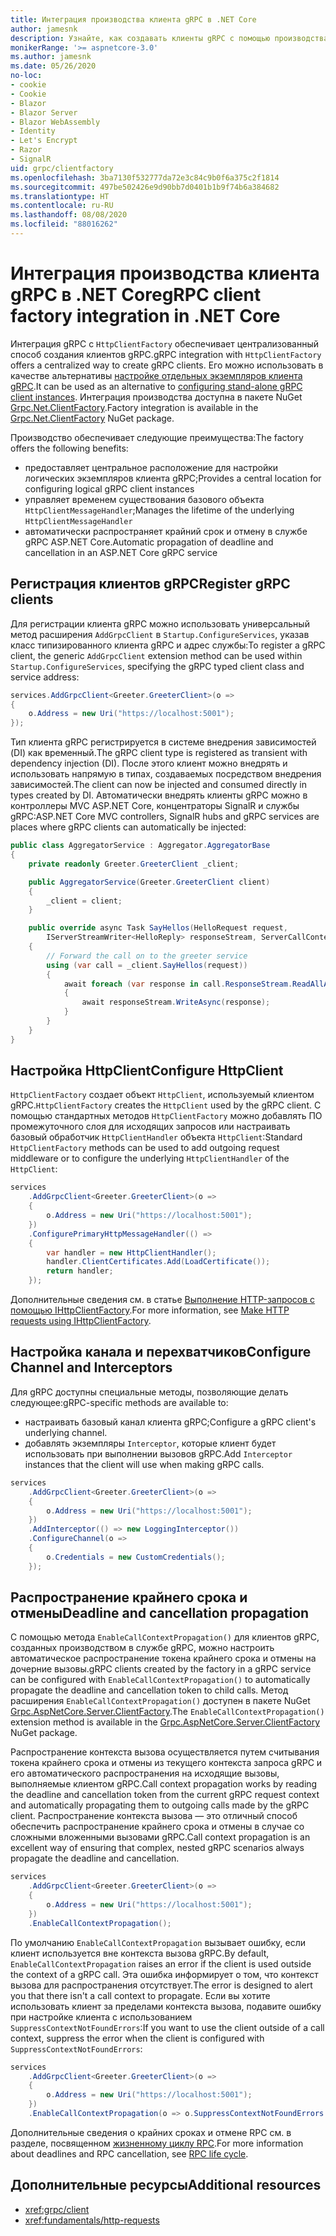 ```yaml
---
title: Интеграция производства клиента gRPC в .NET Core
author: jamesnk
description: Узнайте, как создавать клиенты gRPC с помощью производства клиента.
monikerRange: '>= aspnetcore-3.0'
ms.author: jamesnk
ms.date: 05/26/2020
no-loc:
- cookie
- Cookie
- Blazor
- Blazor Server
- Blazor WebAssembly
- Identity
- Let's Encrypt
- Razor
- SignalR
uid: grpc/clientfactory
ms.openlocfilehash: 3ba7130f532777da72e3c84c9b0f6a375c2f1814
ms.sourcegitcommit: 497be502426e9d90bb7d0401b1b9f74b6a384682
ms.translationtype: HT
ms.contentlocale: ru-RU
ms.lasthandoff: 08/08/2020
ms.locfileid: "88016262"
---
```

# <a name="grpc-client-factory-integration-in-net-core"></a><span data-ttu-id="115b4-103">Интеграция производства клиента gRPC в .NET Core</span><span class="sxs-lookup"><span data-stu-id="115b4-103">gRPC client factory integration in .NET Core</span></span>

<span data-ttu-id="115b4-104">Интеграция gRPC с `HttpClientFactory` обеспечивает централизованный способ создания клиентов gRPC.</span><span class="sxs-lookup"><span data-stu-id="115b4-104">gRPC integration with `HttpClientFactory` offers a centralized way to create gRPC clients.</span></span> <span data-ttu-id="115b4-105">Его можно использовать в качестве альтернативы [настройке отдельных экземпляров клиента gRPC](xref:grpc/client).</span><span class="sxs-lookup"><span data-stu-id="115b4-105">It can be used as an alternative to [configuring stand-alone gRPC client instances](xref:grpc/client).</span></span> <span data-ttu-id="115b4-106">Интеграция производства доступна в пакете NuGet [Grpc.Net.ClientFactory](https://www.nuget.org/packages/Grpc.Net.ClientFactory).</span><span class="sxs-lookup"><span data-stu-id="115b4-106">Factory integration is available in the [Grpc.Net.ClientFactory](https://www.nuget.org/packages/Grpc.Net.ClientFactory) NuGet package.</span></span>

<span data-ttu-id="115b4-107">Производство обеспечивает следующие преимущества:</span><span class="sxs-lookup"><span data-stu-id="115b4-107">The factory offers the following benefits:</span></span>

* <span data-ttu-id="115b4-108">предоставляет центральное расположение для настройки логических экземпляров клиента gRPC;</span><span class="sxs-lookup"><span data-stu-id="115b4-108">Provides a central location for configuring logical gRPC client instances</span></span>
* <span data-ttu-id="115b4-109">управляет временем существования базового объекта `HttpClientMessageHandler`;</span><span class="sxs-lookup"><span data-stu-id="115b4-109">Manages the lifetime of the underlying `HttpClientMessageHandler`</span></span>
* <span data-ttu-id="115b4-110">автоматически распространяет крайний срок и отмену в службе gRPC ASP.NET Core.</span><span class="sxs-lookup"><span data-stu-id="115b4-110">Automatic propagation of deadline and cancellation in an ASP.NET Core gRPC service</span></span>

## <a name="register-grpc-clients"></a><span data-ttu-id="115b4-111">Регистрация клиентов gRPC</span><span class="sxs-lookup"><span data-stu-id="115b4-111">Register gRPC clients</span></span>

<span data-ttu-id="115b4-112">Для регистрации клиента gRPC можно использовать универсальный метод расширения `AddGrpcClient` в `Startup.ConfigureServices`, указав класс типизированного клиента gRPC и адрес службы:</span><span class="sxs-lookup"><span data-stu-id="115b4-112">To register a gRPC client, the generic `AddGrpcClient` extension method can be used within `Startup.ConfigureServices`, specifying the gRPC typed client class and service address:</span></span>

```csharp
services.AddGrpcClient<Greeter.GreeterClient>(o =>
{
    o.Address = new Uri("https://localhost:5001");
});
```

<span data-ttu-id="115b4-113">Тип клиента gRPC регистрируется в системе внедрения зависимостей (DI) как временный.</span><span class="sxs-lookup"><span data-stu-id="115b4-113">The gRPC client type is registered as transient with dependency injection (DI).</span></span> <span data-ttu-id="115b4-114">После этого клиент можно внедрять и использовать напрямую в типах, создаваемых посредством внедрения зависимостей.</span><span class="sxs-lookup"><span data-stu-id="115b4-114">The client can now be injected and consumed directly in types created by DI.</span></span> <span data-ttu-id="115b4-115">Автоматически внедрять клиенты gRPC можно в контроллеры MVC ASP.NET Core, концентраторы SignalR и службы gRPC:</span><span class="sxs-lookup"><span data-stu-id="115b4-115">ASP.NET Core MVC controllers, SignalR hubs and gRPC services are places where gRPC clients can automatically be injected:</span></span>

```csharp
public class AggregatorService : Aggregator.AggregatorBase
{
    private readonly Greeter.GreeterClient _client;

    public AggregatorService(Greeter.GreeterClient client)
    {
        _client = client;
    }

    public override async Task SayHellos(HelloRequest request,
        IServerStreamWriter<HelloReply> responseStream, ServerCallContext context)
    {
        // Forward the call on to the greeter service
        using (var call = _client.SayHellos(request))
        {
            await foreach (var response in call.ResponseStream.ReadAllAsync())
            {
                await responseStream.WriteAsync(response);
            }
        }
    }
}
```

## <a name="configure-httpclient"></a><span data-ttu-id="115b4-116">Настройка HttpClient</span><span class="sxs-lookup"><span data-stu-id="115b4-116">Configure HttpClient</span></span>

<span data-ttu-id="115b4-117">`HttpClientFactory` создает объект `HttpClient`, используемый клиентом gRPC.</span><span class="sxs-lookup"><span data-stu-id="115b4-117">`HttpClientFactory` creates the `HttpClient` used by the gRPC client.</span></span> <span data-ttu-id="115b4-118">С помощью стандартных методов `HttpClientFactory` можно добавлять ПО промежуточного слоя для исходящих запросов или настраивать базовый обработчик `HttpClientHandler` объекта `HttpClient`:</span><span class="sxs-lookup"><span data-stu-id="115b4-118">Standard `HttpClientFactory` methods can be used to add outgoing request middleware or to configure the underlying `HttpClientHandler` of the `HttpClient`:</span></span>

```csharp
services
    .AddGrpcClient<Greeter.GreeterClient>(o =>
    {
        o.Address = new Uri("https://localhost:5001");
    })
    .ConfigurePrimaryHttpMessageHandler(() =>
    {
        var handler = new HttpClientHandler();
        handler.ClientCertificates.Add(LoadCertificate());
        return handler;
    });
```

<span data-ttu-id="115b4-119">Дополнительные сведения см. в статье [Выполнение HTTP-запросов с помощью IHttpClientFactory](xref:fundamentals/http-requests).</span><span class="sxs-lookup"><span data-stu-id="115b4-119">For more information, see [Make HTTP requests using IHttpClientFactory](xref:fundamentals/http-requests).</span></span>

## <a name="configure-channel-and-interceptors"></a><span data-ttu-id="115b4-120">Настройка канала и перехватчиков</span><span class="sxs-lookup"><span data-stu-id="115b4-120">Configure Channel and Interceptors</span></span>

<span data-ttu-id="115b4-121">Для gRPC доступны специальные методы, позволяющие делать следующее:</span><span class="sxs-lookup"><span data-stu-id="115b4-121">gRPC-specific methods are available to:</span></span>

* <span data-ttu-id="115b4-122">настраивать базовый канал клиента gRPC;</span><span class="sxs-lookup"><span data-stu-id="115b4-122">Configure a gRPC client's underlying channel.</span></span>
* <span data-ttu-id="115b4-123">добавлять экземпляры `Interceptor`, которые клиент будет использовать при выполнении вызовов gRPC.</span><span class="sxs-lookup"><span data-stu-id="115b4-123">Add `Interceptor` instances that the client will use when making gRPC calls.</span></span>

```csharp
services
    .AddGrpcClient<Greeter.GreeterClient>(o =>
    {
        o.Address = new Uri("https://localhost:5001");
    })
    .AddInterceptor(() => new LoggingInterceptor())
    .ConfigureChannel(o =>
    {
        o.Credentials = new CustomCredentials();
    });
```

## <a name="deadline-and-cancellation-propagation"></a><span data-ttu-id="115b4-124">Распространение крайнего срока и отмены</span><span class="sxs-lookup"><span data-stu-id="115b4-124">Deadline and cancellation propagation</span></span>

<span data-ttu-id="115b4-125">С помощью метода `EnableCallContextPropagation()` для клиентов gRPC, созданных производством в службе gRPC, можно настроить автоматическое распространение токена крайнего срока и отмены на дочерние вызовы.</span><span class="sxs-lookup"><span data-stu-id="115b4-125">gRPC clients created by the factory in a gRPC service can be configured with `EnableCallContextPropagation()` to automatically propagate the deadline and cancellation token to child calls.</span></span> <span data-ttu-id="115b4-126">Метод расширения `EnableCallContextPropagation()` доступен в пакете NuGet [Grpc.AspNetCore.Server.ClientFactory](https://www.nuget.org/packages/Grpc.AspNetCore.Server.ClientFactory).</span><span class="sxs-lookup"><span data-stu-id="115b4-126">The `EnableCallContextPropagation()` extension method is available in the [Grpc.AspNetCore.Server.ClientFactory](https://www.nuget.org/packages/Grpc.AspNetCore.Server.ClientFactory) NuGet package.</span></span>

<span data-ttu-id="115b4-127">Распространение контекста вызова осуществляется путем считывания токена крайнего срока и отмены из текущего контекста запроса gRPC и его автоматического распространения на исходящие вызовы, выполняемые клиентом gRPC.</span><span class="sxs-lookup"><span data-stu-id="115b4-127">Call context propagation works by reading the deadline and cancellation token from the current gRPC request context and automatically propagating them to outgoing calls made by the gRPC client.</span></span> <span data-ttu-id="115b4-128">Распространение контекста вызова — это отличный способ обеспечить распространение крайнего срока и отмены в случае со сложными вложенными вызовами gRPC.</span><span class="sxs-lookup"><span data-stu-id="115b4-128">Call context propagation is an excellent way of ensuring that complex, nested gRPC scenarios always propagate the deadline and cancellation.</span></span>

```csharp
services
    .AddGrpcClient<Greeter.GreeterClient>(o =>
    {
        o.Address = new Uri("https://localhost:5001");
    })
    .EnableCallContextPropagation();
```

<span data-ttu-id="115b4-129">По умолчанию `EnableCallContextPropagation` вызывает ошибку, если клиент используется вне контекста вызова gRPC.</span><span class="sxs-lookup"><span data-stu-id="115b4-129">By default, `EnableCallContextPropagation` raises an error if the client is used outside the context of a gRPC call.</span></span> <span data-ttu-id="115b4-130">Эта ошибка информирует о том, что контекст вызова для распространения отсутствует.</span><span class="sxs-lookup"><span data-stu-id="115b4-130">The error is designed to alert you that there isn't a call context to propagate.</span></span> <span data-ttu-id="115b4-131">Если вы хотите использовать клиент за пределами контекста вызова, подавите ошибку при настройке клиента с использованием `SuppressContextNotFoundErrors`:</span><span class="sxs-lookup"><span data-stu-id="115b4-131">If you want to use the client outside of a call context, suppress the error when the client is configured with `SuppressContextNotFoundErrors`:</span></span>

```csharp
services
    .AddGrpcClient<Greeter.GreeterClient>(o =>
    {
        o.Address = new Uri("https://localhost:5001");
    })
    .EnableCallContextPropagation(o => o.SuppressContextNotFoundErrors = true);
```

<span data-ttu-id="115b4-132">Дополнительные сведения о крайних сроках и отмене RPC см. в разделе, посвященном [жизненному циклу RPC](https://www.grpc.io/docs/guides/concepts/#rpc-life-cycle).</span><span class="sxs-lookup"><span data-stu-id="115b4-132">For more information about deadlines and RPC cancellation, see [RPC life cycle](https://www.grpc.io/docs/guides/concepts/#rpc-life-cycle).</span></span>

## <a name="additional-resources"></a><span data-ttu-id="115b4-133">Дополнительные ресурсы</span><span class="sxs-lookup"><span data-stu-id="115b4-133">Additional resources</span></span>

* <xref:grpc/client>
* <xref:fundamentals/http-requests>
